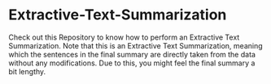 # Extractive-Text-Summarization
Check out this Repository to know how to perform an Extractive Text Summarization. Note that this is an Extractive Text Summarization, meaning which the sentences in the final summary are directly taken from the data without any modifications. Due to this, you might feel the final summary a bit lengthy.
